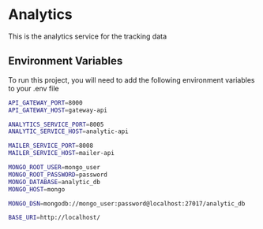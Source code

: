 # Analytics

This is the analytics service for the tracking data


## Environment Variables

To run this project, you will need to add the following environment variables to your .env file

```bash
API_GATEWAY_PORT=8000
API_GATEWAY_HOST=gateway-api

ANALYTICS_SERVICE_PORT=8005
ANALYTIC_SERVICE_HOST=analytic-api

MAILER_SERVICE_PORT=8008
MAILER_SERVICE_HOST=mailer-api

MONGO_ROOT_USER=mongo_user
MONGO_ROOT_PASSWORD=password
MONGO_DATABASE=analytic_db
MONGO_HOST=mongo

MONGO_DSN=mongodb://mongo_user:password@localhost:27017/analytic_db

BASE_URI=http://localhost/
```

